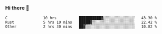 ### Hi there 👋

<!--
**WShiBin/WShiBin** is a ✨ _special_ ✨ repository because its `README.md` (this file) appears on your GitHub profile.

Here are some ideas to get you started:

- 🔭 I’m currently working on ...
- 🌱 I’m currently learning ...
- 👯 I’m looking to collaborate on ...
- 🤔 I’m looking for help with ...
- 💬 Ask me about ...
- 📫 How to reach me: ...
- 😄 Pronouns: ...
- ⚡ Fun fact: ...
-->

<!--START_SECTION:waka-->

```text
C                10 hrs          ██████████▓░░░░░░░░░░░░░░   43.30 %
Rust             5 hrs 10 mins   █████▓░░░░░░░░░░░░░░░░░░░   22.42 %
Other            2 hrs 30 mins   ██▓░░░░░░░░░░░░░░░░░░░░░░   10.82 %
```

<!--END_SECTION:waka-->
